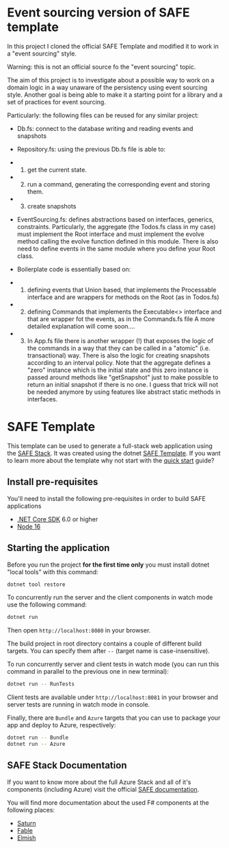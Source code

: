 # Event sourcing version of SAFE template

In this project I cloned the official SAFE Template and modified it to work in a "event sourcing" style.

Warning: this is not an official source fo the "event sourcing" topic.

The aim of this project is to investigate about a possible way to work on a domain logic in a way unaware of the persistency using event sourcing style.
Another goal is being able to make it a starting point for a library and a set of practices for event sourcing.

Particularly: the following files can be reused for any similar project:
* Db.fs: connect to the database writing and reading events and snapshots
* Repository.fs: using the previous Db.fs file is able to:
* 1) get the current state.
* 2) run a command, generating the corresponding event and storing them.
* 3) create snapshots

* EventSourcing.fs: defines abstractions based on interfaces, generics, constraints. Particularly, the aggregate (the Todos.fs class in my case) must implement the Root interface and must implement the evolve method calling the evolve function defined in this module. There is also need to define events in the same module where you define your Root class.

* Boilerplate code is essentially based on:
* 1.  defining events that Union based, that implements the Processable interface and are wrappers for methods on the Root (as in Todos.fs)
* 2.  defining Commands that implements the Executable<> interface and that are wrapper fot the events, as in the Commands.fs file
A more detailed explanation will come soon....
* 3. In App.fs file there is another wrapper (!) that exposes the logic of the commands in a way that they can be called in a "atomic" (i.e. transactional) way. There is also the logic for creating snapshots according to an interval policy.
Note that the aggregate defines a "zero" instance which is the initial state and this zero instance is passed around methods like "getSnapshot" just to make possible to return an initial snapshot if there is no one.
I guess that trick will not be needed anymore by using features like abstract static methods in interfaces.


# SAFE Template


This template can be used to generate a full-stack web application using the [SAFE Stack](https://safe-stack.github.io/). It was created using the dotnet [SAFE Template](https://safe-stack.github.io/docs/template-overview/). If you want to learn more about the template why not start with the [quick start](https://safe-stack.github.io/docs/quickstart/) guide?

## Install pre-requisites

You'll need to install the following pre-requisites in order to build SAFE applications

* [.NET Core SDK](https://www.microsoft.com/net/download) 6.0 or higher
* [Node 16](https://nodejs.org/en/download/)

## Starting the application

Before you run the project **for the first time only** you must install dotnet "local tools" with this command:

```bash
dotnet tool restore
```

To concurrently run the server and the client components in watch mode use the following command:

```bash
dotnet run
```

Then open `http://localhost:8080` in your browser.

The build project in root directory contains a couple of different build targets. You can specify them after `--` (target name is case-insensitive).

To run concurrently server and client tests in watch mode (you can run this command in parallel to the previous one in new terminal):

```bash
dotnet run -- RunTests
```

Client tests are available under `http://localhost:8081` in your browser and server tests are running in watch mode in console.

Finally, there are `Bundle` and `Azure` targets that you can use to package your app and deploy to Azure, respectively:

```bash
dotnet run -- Bundle
dotnet run -- Azure
```

## SAFE Stack Documentation

If you want to know more about the full Azure Stack and all of it's components (including Azure) visit the official [SAFE documentation](https://safe-stack.github.io/docs/).

You will find more documentation about the used F# components at the following places:

* [Saturn](https://saturnframework.org/)
* [Fable](https://fable.io/docs/)
* [Elmish](https://elmish.github.io/elmish/)
